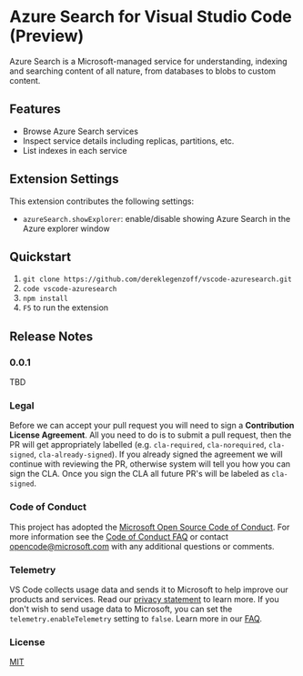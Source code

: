 # Azure Search for Visual Studio Code (Preview)

Azure Search is a Microsoft-managed service for understanding, indexing and searching content of all nature, from databases to blobs to custom content.

## Features

* Browse Azure Search services
* Inspect service details including replicas, partitions, etc.
* List indexes in each service

## Extension Settings

This extension contributes the following settings:

* `azureSearch.showExplorer`: enable/disable showing Azure Search in the Azure explorer window

## Quickstart
1. `git clone https://github.com/dereklegenzoff/vscode-azuresearch.git`
2. `code vscode-azuresearch`
3. `npm install`
4. `F5` to run the extension

## Release Notes

### 0.0.1

TBD

### Legal

Before we can accept your pull request you will need to sign a **Contribution License Agreement**. All you need to do is to submit a pull request, then the PR will get appropriately labelled (e.g. `cla-required`, `cla-norequired`, `cla-signed`, `cla-already-signed`). If you already signed the agreement we will continue with reviewing the PR, otherwise system will tell you how you can sign the CLA. Once you sign the CLA all future PR's will be labeled as `cla-signed`.

### Code of Conduct

This project has adopted the [Microsoft Open Source Code of Conduct](https://opensource.microsoft.com/codeofconduct/). For more information see the [Code of Conduct FAQ](https://opensource.microsoft.com/codeofconduct/faq/) or contact [opencode@microsoft.com](mailto:opencode@microsoft.com) with any additional questions or comments.

### Telemetry

VS Code collects usage data and sends it to Microsoft to help improve our products and services. Read our [privacy statement](https://go.microsoft.com/fwlink/?LinkID=528096&clcid=0x409) to learn more. If you don't wish to send usage data to Microsoft, you can set the `telemetry.enableTelemetry` setting to `false`. Learn more in our [FAQ](https://code.visualstudio.com/docs/supporting/faq#_how-to-disable-telemetry-reporting).

### License

[MIT](LICENSE.md)
